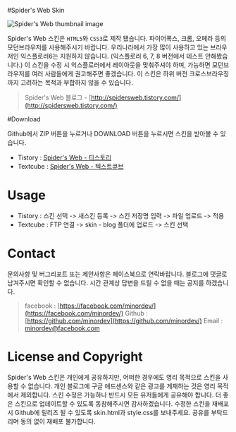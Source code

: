 ﻿#Spider's Web Skin 


![Spider's Web thumbnail image](http://cfs.tistory.com/custom/blog/79/798356/skin/preview.gif?=891518230 "Spider's Web thumnail image")

Spider's Web 스킨은 <CODE>HTML5</CODE>와 <CODE>CSS3</CODE>로 제작 됐습니다. 파이어폭스, 크롬, 오페라 등의 모던브라우저를 사용해주시기 바랍니다. 우리나라에서 가장 많이 사용하고 있는 브라우저인 익스플로러6는 지원하지 않습니다. (익스플로러 6, 7, 8 버전에서 테스트 안해봤습니다.)   이 스킨을 수정 시 익스플로러에서 레이아웃을 맞춰주셔야 하며, 가능하면 모던브라우저를 여러 사람들에게 권고해주면 좋겠습니다. 이 스킨은 하위 버전 크로스브라우징까지 고려하는 목적과 부합하지 않을 수 있습니다.    
> Spider's Web 블로그 - [http://spidersweb.tistory.com/](http://spidersweb.tistory.com/)

#Download

Github에서 ZIP 버튼을 누르거나 DOWNLOAD 버튼을 누르시면 스킨을 받아볼 수 있습니다. 

* Tistory : [Spider's Web - 티스토리](https://github.com/minordev/spidersweb-tistory/downloads/ "Spider's Web 티스토리 버전" )
* Textcube : [Spider's Web - 텍스트큐브](https://github.com/minordev/spidersweb-textcube/downloads/ "Spider's Web 텍스트큐브 버전")

# Usage

* Tistory : 스킨 선택 -> 새스킨 등록 -> 스킨 저장명 입력 -> 파일 업로드 -> 적용 
* Textcube : FTP 연결 -> skin - blog 폴더에 업로드 -> 스킨 선택 

# Contact

문의사항 및 버그리포트 또는 제안사항은 페이스북으로 연락바랍니다. 블로그에 댓글로 남겨주시면 확인할 수 없습니다. 시간 관계상 답변을 드릴 수 없을 때는 공지를 하겠습니다. 

> facebook : [https://facebook.com/minordev/](https://facebook.com/minordev/)
> Github : [https://github.com/minordev](https://github.com/minordev/)
> Email : minordev@facebook.com 

# License and Copyright

Spider's Web 스킨은 개인에게 공유하지만, 어떠한 경우에도 영리 목적으로 스킨을 사용할 수 없습니다. 개인 블로그에 구글 애드센스와 같은 광고를 게재하는 것은 영리 목적에서 제외합니다. 스킨 수정은 가능하나 반드시 모든 유저들에게 공유해야 합니다. 더 좋은 스킨으로 업데이트할 수 있도록 동참해주시면 감사하겠습니다. 수정한 스킨을 재배포 시 Github에 릴리즈 될 수 있도록 skin.html과 style.css를 보내주세요. 공유를 부탁드리며 동의 없이 재배포 불가합니다.   